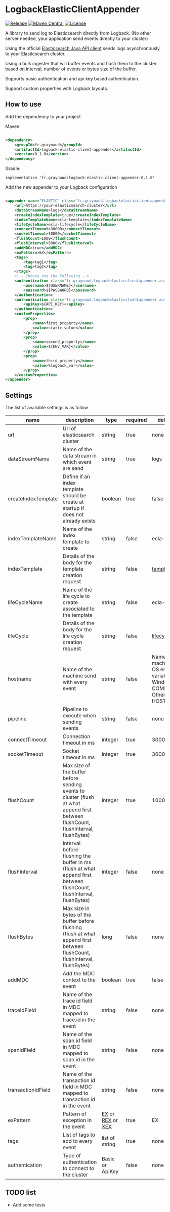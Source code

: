 # LogbackElasticClientAppender

[![Release](https://img.shields.io/github/release/GaetanRAYNAUD/LogbackElasticClientAppender.svg)](https://github.com/zalando/logbook/releases)
[![Maven Central](https://img.shields.io/maven-central/v/fr.graynaud/logback-elastic-client-appender.svg)](https://maven-badges.herokuapp.com/maven-central/org.zalando/logbook-parent)
[![License](https://img.shields.io/badge/license-MIT-blue.svg)](LICENSE)

A library to send log to Elasticsearch directly from Logback. (No other server needed, your application send events
directly to your cluster)

Using the official [Elasticsearch Java API client](https://github.com/elastic/elasticsearch-java) sends logs
asynchronously to your Elasticsearch cluster.

Using a bulk ingester that will buffer events and flush them to the cluster based on interval, number of events or bytes
size of the buffer.

Supports basic authentication and api key based authentication.

Support custom properties with Logback layouts.

## How to use

Add the dependency to your project

Maven:

```xml

<dependency>
    <groupId>fr.graynaud</groupId>
    <artifactId>logback-elastic-client-appender</artifactId>
    <version>0.1.0</version>
</dependency>
```

Gradle:

```
implementation 'fr.graynaud:logback-elastic-client-appender:0.1.0'
```

Add the new appender to your Logback configuration

```xml

<appender name="ELASTIC" class="fr.graynaud.logbackelasticclientappender.ElasticClientLoggingAppender">
    <url>https://your-elasticsearch-cluster</url>
    <dataStreamName>logs</dataStreamName>
    <createIndexTemplate>true</createIndexTemplate>
    <indexTemplateName>ecla-template</indexTemplateName>
    <lifeCycleName>ecla-lifecycle</lifeCycleName>
    <connectTimeout>30000</connectTimeout>
    <socketTimeout>30000</socketTimeout>
    <flushCount>1000</flushCount>
    <flushInterval>5000</flushInterval>
    <addMDC>true</addMDC>
    <exPattern>EX</exPattern>
    <tags>
        <tag>tag1</tag>
        <tag>tag2</tag>
    </tags>
    <!-- Choose one the following -->
    <authentication class="fr.graynaud.logbackelasticclientappender.authentication.BasicAuthentication">
        <username>${USERNAME}</username>
        <password>${PASSWORD}</password>
    </authentication>
    <authentication class="fr.graynaud.logbackelasticclientappender.authentication.ApiKeyAuthentication">
        <apiKey>${API_KEY}</apiKey>
    </authentication>
    <customProperties>
        <prop>
            <name>first_property</name>
            <value>static_value</value>
        </prop>
        <prop>
            <name>second_property</name>
            <value>${ENV_VAR}</value>
        </prop>
        <prop>
            <name>third_property</name>
            <value>%logback_var</value>
        </prop>
    </customProperties>
</appender>
```

## Settings

The list of available settings is as follow

| name                | description                                                                                                                        | type                                                                                                                                                                                   | required | default value                                                                                         |
|---------------------|------------------------------------------------------------------------------------------------------------------------------------|----------------------------------------------------------------------------------------------------------------------------------------------------------------------------------------|----------|-------------------------------------------------------------------------------------------------------|
| url                 | Url of elasticsearch cluster                                                                                                       | string                                                                                                                                                                                 | true     | none                                                                                                  |          
| dataStreamName      | Name of the data stream in which event are send                                                                                    | string                                                                                                                                                                                 | true     | logs                                                                                                  |          
| createIndexTemplate | Define if an index template should be create at startup if does not already exists                                                 | boolean                                                                                                                                                                                | true     | false                                                                                                 |          
| indexTemplateName   | Name of the index template to create                                                                                               | string                                                                                                                                                                                 | false    | ecla-template                                                                                         |          
| indexTemplate       | Details of the body for the template creation request                                                                              | string                                                                                                                                                                                 | false    | [template.json](template.json)                                                                        |          
| lifeCycleName       | Name of the life cycle to create associated to the template                                                                        | string                                                                                                                                                                                 | false    | ecla-lifecycle                                                                                        |          
| lifeCycle           | Details of the body for the life cycle creation request                                                                            | string                                                                                                                                                                                 | false    | [lifecycle.json](lifecycle.json)                                                                      |          
| hostname            | Name of the machine send with every event                                                                                          | string                                                                                                                                                                                 | false    | Name of the machine base on OS environment variable<br/>Windows : COMPUTERNAME <br> Others : HOSTNAME |          
| pipeline            | Pipeline to execute when sending events                                                                                            | string                                                                                                                                                                                 | false    | none                                                                                                  |          
| connectTimeout      | Connection timeout in ms                                                                                                           | integer                                                                                                                                                                                | true     | 30000                                                                                                 |          
| socketTimeout       | Socket timeout in ms                                                                                                               | integer                                                                                                                                                                                | true     | 30000                                                                                                 |          
| flushCount          | Max size of the buffer before sending events to cluster (flush at what append first between flushCount, flushInterval, flushBytes) | integer                                                                                                                                                                                | true     | 1000                                                                                                  |          
| flushInterval       | Interval before flushing the buffer in ms (flush at what append first between flushCount, flushInterval, flushBytes)               | integer                                                                                                                                                                                | false    | none                                                                                                  |          
| flushBytes          | Max size in bytes of the buffer before flushing (flush at what append first between flushCount, flushInterval, flushBytes)         | long                                                                                                                                                                                   | false    | none                                                                                                  |          
| addMDC              | Add the MDC context to the event                                                                                                   | boolean                                                                                                                                                                                | true     | false                                                                                                 |          
| traceIdField        | Name of the trace id field in MDC mapped to trace.id in the event                                                                  | string                                                                                                                                                                                 | false    | none                                                                                                  |          
| spanIdField         | Name of the span id field in MDC mapped to span.id in the event                                                                    | string                                                                                                                                                                                 | false    | none                                                                                                  |          
| transactionIdField  | Name of the transaction id field in MDC mapped to transaction.id in the event                                                      | string                                                                                                                                                                                 | false    | none                                                                                                  |          
| exPattern           | Pattern of exception in the event                                                                                                  | [EX](https://logback.qos.ch/manual/layouts.html#ex) or [REX](https://logback.qos.ch/manual/layouts.html#rootException) or [XEX](https://logback.qos.ch/manual/layouts.html#xThrowable) | true     | EX                                                                                                    |          
| tags                | List of tags to add to every event                                                                                                 | list of string                                                                                                                                                                         | true     | none                                                                                                  |
| authentication      | Type of authentication to connect to the cluster                                                                                   | Basic or ApiKey                                                                                                                                                                        | false    | none                                                                                                  |

## TODO list
- Add some tests